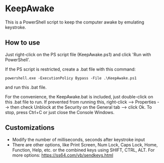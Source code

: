 # KeepAwake
This is a PowerShell script to keep the computer awake by emulating keystroke.

## How to use
Just right-click on the PS script file (KeepAwake.ps1) and click 'Run with PowerShell'.

If the PS script is restricted, create a .bat file with this command:
```
powershell.exe -ExecutionPolicy Bypass -File .\KeepAwake.ps1
```
and run this .bat file.

For the convenience, the KeepAwake.bat is included, just double-click on this .bat file to run. If prevented from running this, right-click --> Properties --> then check Unblock at the Security on the General tab --> click Ok. To stop, press Ctrl+C or just close the Console Windows.

## Customizations
* Modify the number of milliseconds, seconds after keystroke input
* There are other options, like Print Screen, Num Lock, Caps Lock, Home, Function, Help, etc. or the combined keys using SHIFT, CTRL, ALT. For more options: https://ss64.com/vb/sendkeys.html
